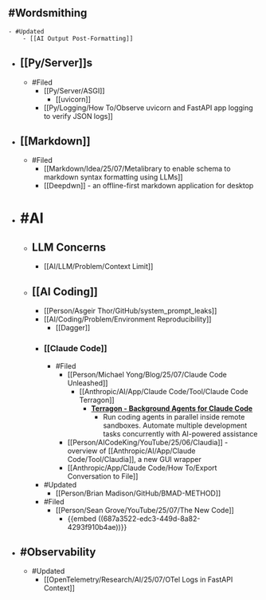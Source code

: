 ## #Wordsmithing
	- #Updated
		- [[AI Output Post-Formatting]]
- ## [[Py/Server]]s
	- #Filed
		- [[Py/Server/ASGI]]
			- [[uvicorn]]
		- [[Py/Logging/How To/Observe uvicorn and FastAPI app logging to verify JSON logs]]
- ## [[Markdown]]
	- #Filed
		- [[Markdown/Idea/25/07/Metalibrary to enable schema to markdown syntax formatting using LLMs]]
		- [[Deepdwn]] - an offline-first markdown application for desktop
- # #AI
	- ## LLM Concerns
		- [[AI/LLM/Problem/Context Limit]]
	- ## [[AI Coding]]
		- [[Person/Asgeir Thor/GitHub/system_prompt_leaks]]
		- [[AI/Coding/Problem/Environment Reproducibility]]
			- [[Dagger]]
		- ### [[Claude Code]]
			- #Filed
				- [[Person/Michael Yong/Blog/25/07/Claude Code Unleashed]]
					- [[Anthropic/AI/App/Claude Code/Tool/Claude Code Terragon]]
						- **[Terragon - Background Agents for Claude Code](https://www.terragonlabs.com/)**
							- Run coding agents in parallel inside remote sandboxes. Automate multiple development tasks concurrently with AI-powered assistance
				- [[Person/AICodeKing/YouTube/25/06/Claudia]] - overview of [[Anthropic/AI/App/Claude Code/Tool/Claudia]], a new GUI wrapper
				- [[Anthropic/App/Claude Code/How To/Export Conversation to File]]
		- #Updated
			- [[Person/Brian Madison/GitHub/BMAD-METHOD]]
		- #Filed
			- [[Person/Sean Grove/YouTube/25/07/The New Code]]
				- {{embed ((687a3522-edc3-449d-8a82-4293f910b4ae))}}
- ## #Observability
	- #Updated
		- [[OpenTelemetry/Research/AI/25/07/OTel Logs in FastAPI Context]]